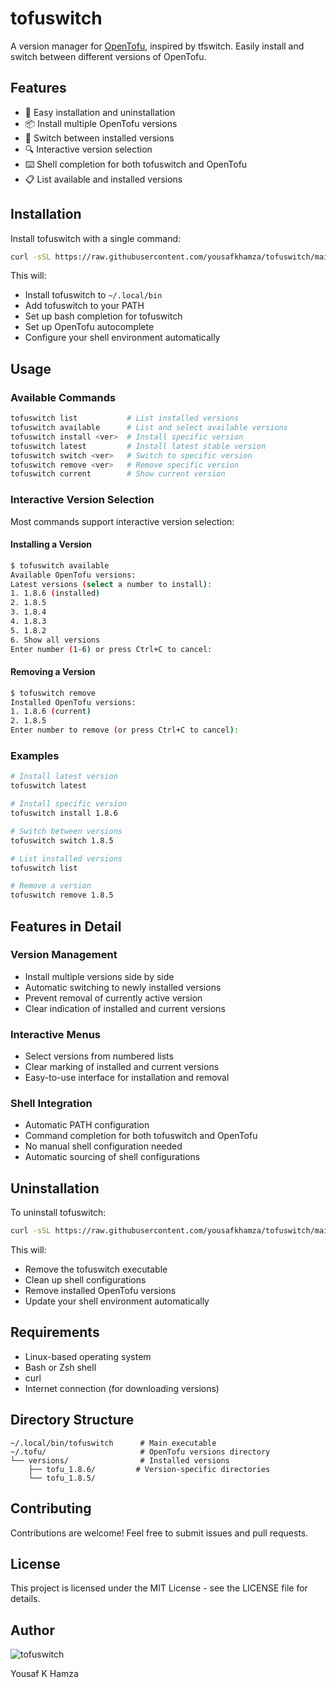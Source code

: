 # tofuswitch

A version manager for [OpenTofu](https://opentofu.org/), inspired by tfswitch. Easily install and switch between different versions of OpenTofu.

## Features

- 🚀 Easy installation and uninstallation
- 📦 Install multiple OpenTofu versions
- 🔄 Switch between installed versions
- 🔍 Interactive version selection
- ⌨️ Shell completion for both tofuswitch and OpenTofu
- 📋 List available and installed versions

## Installation

Install tofuswitch with a single command:

```bash
curl -sSL https://raw.githubusercontent.com/yousafkhamza/tofuswitch/main/install.sh | bash
```

This will:
- Install tofuswitch to `~/.local/bin`
- Add tofuswitch to your PATH
- Set up bash completion for tofuswitch
- Set up OpenTofu autocomplete
- Configure your shell environment automatically

## Usage

### Available Commands

```bash
tofuswitch list           # List installed versions
tofuswitch available      # List and select available versions
tofuswitch install <ver>  # Install specific version
tofuswitch latest         # Install latest stable version
tofuswitch switch <ver>   # Switch to specific version
tofuswitch remove <ver>   # Remove specific version
tofuswitch current        # Show current version
```

### Interactive Version Selection

Most commands support interactive version selection:

#### Installing a Version
```bash
$ tofuswitch available
Available OpenTofu versions:
Latest versions (select a number to install):
1. 1.8.6 (installed)
2. 1.8.5
3. 1.8.4
4. 1.8.3
5. 1.8.2
6. Show all versions
Enter number (1-6) or press Ctrl+C to cancel:
```

#### Removing a Version
```bash
$ tofuswitch remove
Installed OpenTofu versions:
1. 1.8.6 (current)
2. 1.8.5
Enter number to remove (or press Ctrl+C to cancel):
```

### Examples

```bash
# Install latest version
tofuswitch latest

# Install specific version
tofuswitch install 1.8.6

# Switch between versions
tofuswitch switch 1.8.5

# List installed versions
tofuswitch list

# Remove a version
tofuswitch remove 1.8.5
```

## Features in Detail

### Version Management
- Install multiple versions side by side
- Automatic switching to newly installed versions
- Prevent removal of currently active version
- Clear indication of installed and current versions

### Interactive Menus
- Select versions from numbered lists
- Clear marking of installed and current versions
- Easy-to-use interface for installation and removal

### Shell Integration
- Automatic PATH configuration
- Command completion for both tofuswitch and OpenTofu
- No manual shell configuration needed
- Automatic sourcing of shell configurations

## Uninstallation

To uninstall tofuswitch:

```bash
curl -sSL https://raw.githubusercontent.com/yousafkhamza/tofuswitch/main/uninstall.sh | bash
```

This will:
- Remove the tofuswitch executable
- Clean up shell configurations
- Remove installed OpenTofu versions
- Update your shell environment automatically

## Requirements

- Linux-based operating system
- Bash or Zsh shell
- curl
- Internet connection (for downloading versions)

## Directory Structure

```
~/.local/bin/tofuswitch      # Main executable
~/.tofu/                     # OpenTofu versions directory
└── versions/                # Installed versions
    ├── tofu_1.8.6/         # Version-specific directories
    └── tofu_1.8.5/
```

## Contributing

Contributions are welcome! Feel free to submit issues and pull requests.

## License

This project is licensed under the MIT License - see the LICENSE file for details.

## Author

![tofuswitch](https://github.com/user-attachments/assets/b2b830a7-09ad-49e9-8c06-fdda22c98e79)

Yousaf K Hamza
